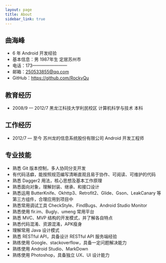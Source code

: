 ```yaml
---
layout: page
title: About
sidebar_link: true
---
```

  
## 曲海峰

- 6 年 Android 开发经验
- 基本信息：男 1987年生 定居苏州市
- 电话：173————————
- 邮箱：250533855@qq.com
- GitHub：https://github.com/RockyQu

## 教育经历

-  2008/9 — 2012/7 黑龙江科技大学利民校区 计算机科学与技术 本科 

## 工作经历 

- 2012/7 — 至今 苏州龙的信息系统股份有限公司  Android 开发工程师

## 专业技能

- 熟悉 Git 版本控制，多人协同分支开发
- 有代码洁癖，能按照规范编写清晰直观且易于协作、可阅读、可维护的代码
- 熟悉 Dagger2 用法，核心思想及基本工作原理
- 熟悉面向对象，理解封装、继承、和接口设计
- 熟悉运用 ButterKnife、Okhttp3、Retrofit2、Glide、Gson、LeakCanary 等第三方组件，合理应用到项目中
- 熟悉常用调试工具 CheckStyle、FindBugs、Android Studio Monitor
- 熟悉使用 fir.im、Bugly、umeng 常用平台
- 熟悉 MVC、MVP 结构的开发模式，并了解各自特点
- 熟悉代码混淆、资源混淆，APK瘦身
- 理解常用 Java 设计模式
- 熟悉 RESTful API，具备设计 RESTful API 服务端经验
- 熟练使用 Google、stackoverflow，具备一定问题解决能力
- 熟练使用 Android Studio、MarkDown
- 熟练使用 Photoshop，具备独立 UX、UI 设计能力 